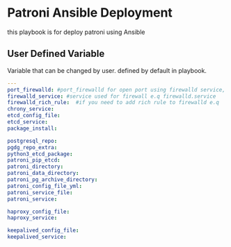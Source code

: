 
# Patroni Ansible Deployment

this playbook is for deploy patroni using Ansible

## User Defined Variable

Variable that can be changed by user. defined by default in playbook.

```yaml
---
port_firewalld: #port_firewalld for open port using firewalld service, port must be in pair. e.q 8080/tcp or 443/tcp
firewalld_service: #service used for firewall e.q firewalld.service
firewalld_rich_rule:  #if you need to add rich rule to firewalld e.q
chrony_service:
etcd_config_file:
etcd_service:
package_install:

postgresql_repo:
pgdg_repo_extra:
python3_etcd_package:
patroni_pip_etcd:
patroni_directory:
patroni_data_directory:
patroni_pg_archive_directory:
patroni_config_file_yml:
patroni_service_file:
patroni_service:

haproxy_config_file:
haproxy_service:

keepalived_config_file:
keepalived_service:
```